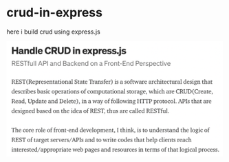 # crud-in-express

here i build crud using express.js

<a href="https://medium.com/@1992season/handle-crud-in-express-js-d49b5f85d4d0">
  <img src="./files/post-image.png" />
</a>
